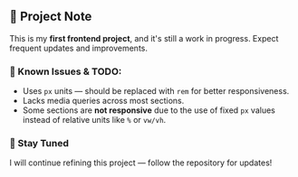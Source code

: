 ## 🚧 Project Note

This is my **first frontend project**, and it's still a work in progress. Expect frequent updates and improvements.

### 📌 Known Issues & TODO:
- Uses `px` units — should be replaced with `rem` for better responsiveness.
- Lacks media queries across most sections.
- Some sections are **not responsive** due to the use of fixed `px` values instead of relative units like `%` or `vw/vh`.

### 🔁 Stay Tuned
I will continue refining this project — follow the repository for updates!
